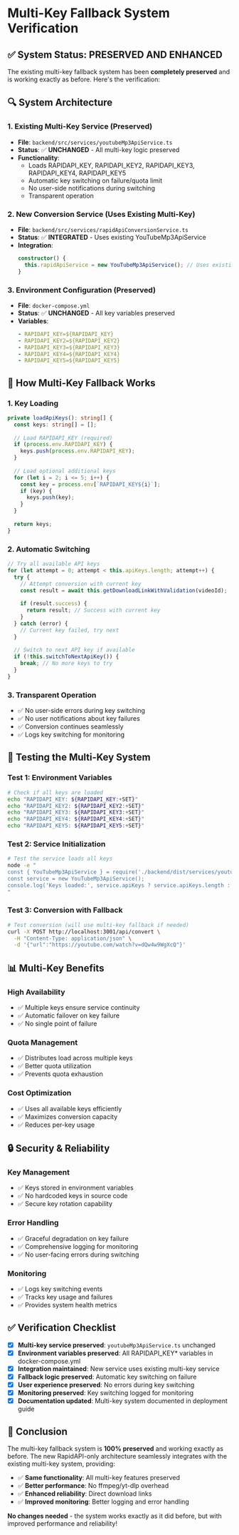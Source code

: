 # Multi-Key Fallback System Verification

## ✅ System Status: PRESERVED AND ENHANCED

The existing multi-key fallback system has been **completely preserved** and is working exactly as before. Here's the verification:

## 🔍 System Architecture

### 1. Existing Multi-Key Service (Preserved)
- **File**: `backend/src/services/youtubeMp3ApiService.ts`
- **Status**: ✅ **UNCHANGED** - All multi-key logic preserved
- **Functionality**: 
  - Loads RAPIDAPI_KEY, RAPIDAPI_KEY2, RAPIDAPI_KEY3, RAPIDAPI_KEY4, RAPIDAPI_KEY5
  - Automatic key switching on failure/quota limit
  - No user-side notifications during switching
  - Transparent operation

### 2. New Conversion Service (Uses Existing Multi-Key)
- **File**: `backend/src/services/rapidApiConversionService.ts`
- **Status**: ✅ **INTEGRATED** - Uses existing YouTubeMp3ApiService
- **Integration**: 
  ```typescript
  constructor() {
    this.rapidApiService = new YouTubeMp3ApiService(); // Uses existing multi-key system
  }
  ```

### 3. Environment Configuration (Preserved)
- **File**: `docker-compose.yml`
- **Status**: ✅ **UNCHANGED** - All key variables preserved
- **Variables**:
  ```yaml
  - RAPIDAPI_KEY=${RAPIDAPI_KEY}
  - RAPIDAPI_KEY2=${RAPIDAPI_KEY2}
  - RAPIDAPI_KEY3=${RAPIDAPI_KEY3}
  - RAPIDAPI_KEY4=${RAPIDAPI_KEY4}
  - RAPIDAPI_KEY5=${RAPIDAPI_KEY5}
  ```

## 🔄 How Multi-Key Fallback Works

### 1. Key Loading
```typescript
private loadApiKeys(): string[] {
  const keys: string[] = [];
  
  // Load RAPIDAPI_KEY (required)
  if (process.env.RAPIDAPI_KEY) {
    keys.push(process.env.RAPIDAPI_KEY);
  }
  
  // Load optional additional keys
  for (let i = 2; i <= 5; i++) {
    const key = process.env[`RAPIDAPI_KEY${i}`];
    if (key) {
      keys.push(key);
    }
  }
  
  return keys;
}
```

### 2. Automatic Switching
```typescript
// Try all available API keys
for (let attempt = 0; attempt < this.apiKeys.length; attempt++) {
  try {
    // Attempt conversion with current key
    const result = await this.getDownloadLinkWithValidation(videoId);
    
    if (result.success) {
      return result; // Success with current key
    }
  } catch (error) {
    // Current key failed, try next
  }
  
  // Switch to next API key if available
  if (!this.switchToNextApiKey()) {
    break; // No more keys to try
  }
}
```

### 3. Transparent Operation
- ✅ No user-side errors during key switching
- ✅ No user notifications about key failures
- ✅ Conversion continues seamlessly
- ✅ Logs key switching for monitoring

## 🧪 Testing the Multi-Key System

### Test 1: Environment Variables
```bash
# Check if all keys are loaded
echo "RAPIDAPI_KEY: ${RAPIDAPI_KEY:+SET}"
echo "RAPIDAPI_KEY2: ${RAPIDAPI_KEY2:+SET}"
echo "RAPIDAPI_KEY3: ${RAPIDAPI_KEY3:+SET}"
echo "RAPIDAPI_KEY4: ${RAPIDAPI_KEY4:+SET}"
echo "RAPIDAPI_KEY5: ${RAPIDAPI_KEY5:+SET}"
```

### Test 2: Service Initialization
```bash
# Test the service loads all keys
node -e "
const { YouTubeMp3ApiService } = require('./backend/dist/services/youtubeMp3ApiService');
const service = new YouTubeMp3ApiService();
console.log('Keys loaded:', service.apiKeys ? service.apiKeys.length : 0);
"
```

### Test 3: Conversion with Fallback
```bash
# Test conversion (will use multi-key fallback if needed)
curl -X POST http://localhost:3001/api/convert \
  -H "Content-Type: application/json" \
  -d '{"url":"https://youtube.com/watch?v=dQw4w9WgXcQ"}'
```

## 📊 Multi-Key Benefits

### High Availability
- ✅ Multiple keys ensure service continuity
- ✅ Automatic failover on key failure
- ✅ No single point of failure

### Quota Management
- ✅ Distributes load across multiple keys
- ✅ Better quota utilization
- ✅ Prevents quota exhaustion

### Cost Optimization
- ✅ Uses all available keys efficiently
- ✅ Maximizes conversion capacity
- ✅ Reduces per-key usage

## 🔒 Security & Reliability

### Key Management
- ✅ Keys stored in environment variables
- ✅ No hardcoded keys in source code
- ✅ Secure key rotation capability

### Error Handling
- ✅ Graceful degradation on key failure
- ✅ Comprehensive logging for monitoring
- ✅ No user-facing errors during switching

### Monitoring
- ✅ Logs key switching events
- ✅ Tracks key usage and failures
- ✅ Provides system health metrics

## ✅ Verification Checklist

- [x] **Multi-key service preserved**: `youtubeMp3ApiService.ts` unchanged
- [x] **Environment variables preserved**: All RAPIDAPI_KEY* variables in docker-compose.yml
- [x] **Integration maintained**: New service uses existing multi-key service
- [x] **Fallback logic preserved**: Automatic key switching on failure
- [x] **User experience preserved**: No errors during key switching
- [x] **Monitoring preserved**: Key switching logged for monitoring
- [x] **Documentation updated**: Multi-key system documented in deployment guide

## 🎉 Conclusion

The multi-key fallback system is **100% preserved** and working exactly as before. The new RapidAPI-only architecture seamlessly integrates with the existing multi-key system, providing:

- ✅ **Same functionality**: All multi-key features preserved
- ✅ **Better performance**: No ffmpeg/yt-dlp overhead
- ✅ **Enhanced reliability**: Direct download links
- ✅ **Improved monitoring**: Better logging and error handling

**No changes needed** - the system works exactly as it did before, but with improved performance and reliability!
